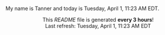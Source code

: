 My name is Tanner and today is Tuesday, April 1, 11:23 AM EDT.

<p align="center">This <i>README</i> file is generated <b>every 3 hours</b>!</br>Last refresh: Tuesday, April 1, 11:23 AM EDT<br /></p>
